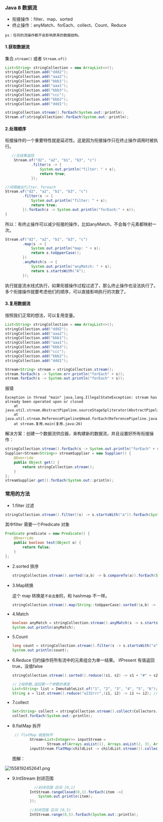 ### Java 8 数据流

- 衔接操作：filter、map、sorted
- 终止操作：anyMatch、forEach、collect、Count、Reduce

`ps：任何的流操作都不会影响原来的数据结构。`

#### 1.获取数据流

集合.`stream()` 或者 `Stream.of()`

```java
List<String> stringCollection = new ArrayList<>();
stringCollection.add("ddd2");
stringCollection.add("aaa2");
stringCollection.add("bbb1");
stringCollection.add("aaa1");
stringCollection.add("bbb3");
stringCollection.add("ccc");
stringCollection.add("bbb2");
stringCollection.add("ddd1");

stringCollection.stream().forEach(System.out::println);
Stream.of(stringCollection).forEach(System.out::println);
```

#### 2.处理顺序

衔接操作的一个重要特性就是延迟性。这是因为衔接操作只在终止操作调用时被执行。

```java
   //无结果返回
    Stream.of("d2", "a2", "b1", "b3", "c")
            .filter(s -> {
                System.out.println("filter: " + s);
                return true;
            });
```


```java
//间隔输出filter、foreach
Stream.of("d2", "a2", "b1", "b3", "c")
        .filter(s -> {
            System.out.println("filter: " + s);
            return true;
        }).forEach(s -> System.out.println("forEach:" + s));
}
```


所以：有终止操作可以减少衔接的操作，比如anyMatch，不会每个元素都映射一次。

```java
Stream.of("d2", "a2", "b1", "b3", "c")
        .map(s -> {
            System.out.println("map: " + s);
            return s.toUpperCase();
        })
        .anyMatch(s -> {
            System.out.println("anyMatch: " + s);
            return s.startsWith("A");
        });
```

执行就是流水线式执行，如果衔接操作过程过滤了，那么终止操作也没法执行了。多个衔接操作就要考虑他们的顺序，可以直接影响执行的次数了。

#### 3.复用数据流

按照我们正常的想法，可以复用变量。

```java
List<String> stringCollection = new ArrayList<>();
stringCollection.add("ddd2");
stringCollection.add("aaa2");
stringCollection.add("bbb1");
stringCollection.add("aaa1");
stringCollection.add("bbb3");
stringCollection.add("ccc");
stringCollection.add("bbb2");
stringCollection.add("ddd1");

Stream<String> stream = stringCollection.stream();
stream.forEach(s -> System.err.println("forEach" + s));
stream.forEach(s -> System.out.println("forEach" + s));
```

报错

```shell
Exception in thread "main" java.lang.IllegalStateException: stream has already been operated upon or closed
	at java.util.stream.AbstractPipeline.sourceStageSpliterator(AbstractPipeline.java:279)
	at java.util.stream.ReferencePipeline$Head.forEach(ReferencePipeline.java:580)
	at stream.复用.main(复用.java:26)
```

解决方案：创建一个数据流供应器，来构建新的数据流，并且设置好所有衔接操作：

```java
stringCollection.stream().forEach(s -> System.out.println("forEach" + s));
Supplier<Stream<String>> streamSupplier = new Supplier() {
    @Override
    public Object get() {
        return stringCollection.stream();
    }
};
streamSupplier.get().forEach(System.out::println);
```



### 常用的方法

- 1.filter 过滤

```java
stringCollection.stream().filter((s) -> s.startsWith("a")).forEach(System.out::println);
```

其中filter 需要一个Predicate 对象

```java
Predicate predicate = new Predicate() {
    @Override
    public boolean test(Object o) {
        return false;
    }
};
```

- 2.sorted 排序

  ```java
  stringCollection.stream().sorted((a,b) -> b.compareTo(a)).forEach(System.out::println);
  ```

- 3.Map转换

  这个 map 转换是`不会去重`的，和 hashmap 不一样。

  ```java
  stringCollection.stream().map(String::toUpperCase).sorted((a,b) -> b.compareTo(a)).forEach(System.out::println);
  ```

- 4.Match 

  ```java
  boolean anyMatch = stringCollection.stream().anyMatch(s -> s.startsWith("s"));
  System.out.println(anyMatch);
  ```

- 5.Count

  ```java
  long count = stringCollection.stream().filter(s -> s.startsWith("a")).count();
  System.out.println(count);
  ```

- 6.Reduce 归约操作将所有流中的元素组合为单一结果。
  ifPresent 有值返回true，没值false

  ```java
  stringCollection.stream().sorted().reduce((s1, s2) -> s1 + "#" + s2).ifPresent(System.out::println);
  
  // 2组参数,返回第一个参数的类型
  List<String> list = ImmutableList.of("1", "2", "3", "4", "5", "6");
  String s = list.stream().reduce("a232rrr",(i1, i2) -> i1 += i2); //a232rrr123456
  ```

- 7.collect

  ```java
  Set<String> collect = stringCollection.stream().collect(Collectors.toSet());
  collect.forEach(System.out::println);
  ```

- 8.flatMap 拆开

  ```java
   // flatMap 就是拆开
          Stream<List<Integer>> inputStream =
                  Stream.of(Arrays.asList(1), Arrays.asList(2, 3), Arrays.asList(4, 5, 6));
          inputStream.flatMap(childList -> childList.stream()).collect(Collectors.toList());
  ```

  图解：

![1558192452641.png](https://gitee.com/linqin07/pic/raw/master/1558192452641.png)

- 9.IntStream 封闭范围

  ```java
    		//封闭范围 区间 [0,1]
          IntStream.rangeClosed(0,1).forEach(item ->{
              System.out.println(item);
          });
          
          //封闭范围 区间 [0,5)
          IntStream.range(0,5).forEach(System.out::println);
  ```

  
